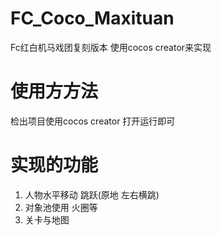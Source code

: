 # FC_Coco_Maxituan
Fc红白机马戏团复刻版本 使用cocos creator来实现

# 使用方方法
检出项目使用cocos creator 打开运行即可

# 实现的功能
1. 人物水平移动 跳跃(原地 左右横跳)
2. 对象池使用 火圈等
3. 关卡与地图


